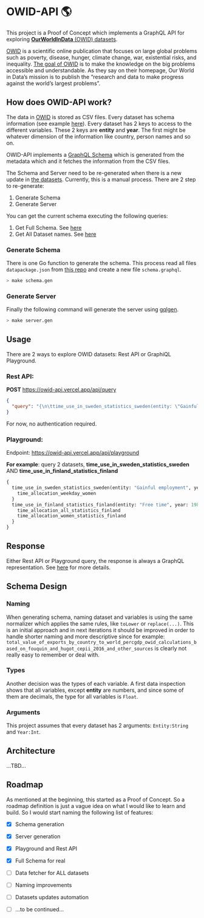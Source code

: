 # OWID-API 🌎 

This project is a Proof of Concept which implements a GraphQL API for exploring [**OurWorldInData** (OWID) datasets](https://github.com/owid/owid-datasets).  

[OWID](https://ourworldindata.org/) is a scientific online publication that focuses on large global problems such as poverty, disease, hunger, climate change, war, existential risks, and inequality.
[The goal of OWID](https://ourworldindata.org/about) is to make the knowledge on the big problems accessible and understandable. As they say on their homepage, Our World in Data’s mission is to publish the “research and data to make progress against the world’s largest problems”.

## How does OWID-API work?

The data in [OWID](https://github.com/owid/owid-datasets) is stored as CSV files. 
Every dataset has schema information (see example [here](https://github.com/owid/owid-datasets/blob/master/datasets/Time%20use%20in%20Sweden%20-%20Statistics%20Sweden/datapackage.json)). 
Every dataset has 2 keys to access to the different variables. 
These 2 keys are **entity** and **year**. The first might be whatever dimension of the information like country, person names and so on.  

OWID-API implements a [GraphQL Schema](https://github.com/margostino/owid-api/blob/master/graph/schema.graphql) which is generated from the metadata which and it fetches the information from the CSV files. 

The Schema and Server need to be re-generated when there is a new update in [the datasets](https://github.com/owid/owid-datasets).
Currently, this is a manual process. There are 2 step to re-generate:

1. Generate Schema
2. Generate Server  

You can get the current schema executing the following queries:  

1. Get Full Schema. See [here](https://github.com/margostino/owid-api/blob/master/queries/introspection.graphql)
2. Get All Dataset names. See [here](https://github.com/margostino/owid-api/blob/master/queries/get_datasets.graphql)  



### Generate Schema

There is one Go function to generate the schema. This process read all files `datapackage.json` from [this repo](https://github.com/owid/owid-datasets/tree/master/datasets) and create a new file `schema.graphql`. 

```bash
> make schema.gen 
```

### Generate Server

Finally the following command will generate the server using [gqlgen](https://github.com/99designs/gqlgen).

```bash
> make server.gen
```

## Usage

There are 2 ways to explore OWID datasets: Rest API or GraphiQL Playground.

### Rest API:  

**POST** https://owid-api.vercel.app/api/query  
```json
{
  "query": "{\n\ttime_use_in_sweden_statistics_sweden(entity: \"Gainful employment\", year:1990){ time_allocation_weekday_women \n\t}}"
}
```

For now, no authentication required. 

### Playground:

Endpoint: https://owid-api.vercel.app/api/playground

**For example**: query 2 datasets, __time_use_in_sweden_statistics_sweden__ AND  __time_use_in_finland_statistics_finland__

```graphql
{
  time_use_in_sweden_statistics_sweden(entity: "Gainful employment", year: 1990) {
    time_allocation_weekday_women
  }
  time_use_in_finland_statistics_finland(entity: "Free time", year: 1987) {
    time_allocation_all_statistics_finland
    time_allocation_women_statistics_finland
  }
}
```

## Response

Either Rest API or Playground query, the response is always a GraphQL representation. See [here](https://github.com/graphql/graphql-spec/blob/main/spec/Section%207%20--%20Response.md) for more details.  

## Schema Design

### Naming
When generating schema, naming dataset and variables is using the same normalizer which applies the same rules, like `toLower` or `replace(...)`.
This is an initial approach and in next iterations it should be improved in order to handle shorter naming and more descriptive since for example:
`total_value_of_exports_by_country_to_world_percgdp_owid_calculations_based_on_fouquin_and_hugot_cepii_2016_and_other_sources` is clearly not really easy to remember or deal with.  

### Types
Another decision was the types of each variable. A first data inspection shows that all variables, except __entity__ are numbers, and since some of them are decimals, the type for all variables is `Float`.

### Arguments

This project assumes that every dataset has 2 arguments: `Entity:String` and `Year:Int`.

## Architecture

...TBD...

## Roadmap

As mentioned at the beginning, this started as a Proof of Concept. So a roadmap definition is just a vague idea on what I would like to learn and build. So I would start naming the following list of features:

- [x] Schema generation
- [x] Server generation
- [x] Playground and Rest API
- [x] Full Schema for real
- [ ] Data fetcher for ALL datasets
- [ ] Naming improvements
- [ ] Datasets updates automation
- [ ] ...to be continued...

